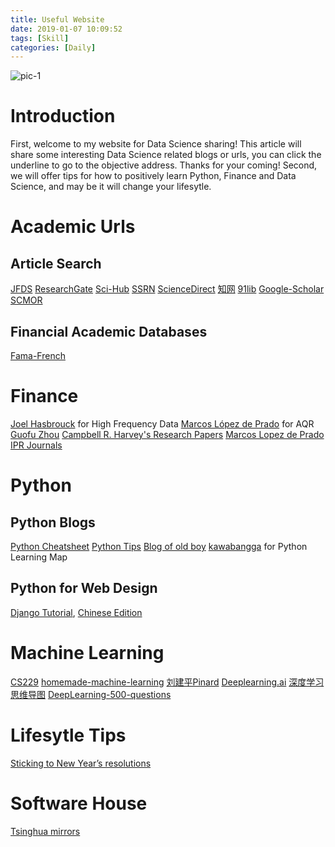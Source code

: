 ```yaml
---
title: Useful Website
date: 2019-01-07 10:09:52
tags: [Skill]
categories: [Daily]
---
```

![pic-1](https://www.gsb.stanford.edu/sites/gsb/files/styles/1630x_variable/public/resources/huang-goalssteps-1630_1.jpg?itok=s61fdD8u)
# Introduction
First, welcome to my website for Data Science sharing!
This article will share some interesting Data Science related blogs or urls, you can click the underline to go to the objective address.
Thanks for your coming!
Second, we will offer tips for how to positively learn Python, Finance and Data Science, and may be it will change your lifesytle.

# Academic Urls
## Article Search
[JFDS](http://www.keaipublishing.com/en/journals/the-journal-of-finance-and-data-science/)
[ResearchGate](https://www.researchgate.net/)
[Sci-Hub](http://sci-hub.tw/)
[SSRN](https://www.ssrn.com/en/)
[ScienceDirect](https://www.sciencedirect.com/)
[知网](http://www.cnki.net/)
[91lib](http://www.91lib.com/)
[Google-Scholar](https://scholar.google.com)
[SCMOR](http://dir.scmor.com/)
## Financial Academic Databases
[Fama-French](frmba.tuck.dartmouth.edu/pages/faculty/ken.french/data_library.html)

# Finance
[Joel Hasbrouck](http://people.stern.nyu.edu/jhasbrou/) for High Frequency Data
[Marcos López de Prado](http://www.quantresearch.info/) for AQR
[Guofu Zhou](http://apps.olin.wustl.edu/faculty/zhou/)
[Campbell R. Harvey's Research Papers](http://people.duke.edu/~charvey/new_research.htm)
[Marcos Lopez de Prado](http://www.quantresearch.info/Publications.htm)
[IPR Journals](https://www.iijournals.com/)

# Python
## Python Blogs
[Python Cheatsheet](https://www.pythoncheatsheet.org/?hmsr=pycourses.com&utm_source=pycourses.com&utm_medium=pycourses.com#Dataclasses)
[Python Tips](https://pythontips.com/)
[Blog of old boy](https://www.cnblogs.com/bingabcd/p/6984792.html)
[kawabangga](https://www.kawabangga.com/how-to-learn-python) for Python Learning Map

## Python for Web Design
[Django Tutorial](https://simpleisbetterthancomplex.com/), [Chinese Edition](https://jfds.nos-eastchina1.126.net/django_tutorial.pdf)

# Machine Learning
[CS229](http://cs229.stanford.edu/)
[homemade-machine-learning](https://github.com/trekhleb/homemade-machine-learning)
[刘建平Pinard](https://www.cnblogs.com/pinard/)
[Deeplearning.ai](https://www.deeplearning.ai/)
[深度学习思维导图](https://github.com/dformoso/deeplearning-mindmap)
[DeepLearning-500-questions](https://github.com/scutan90/DeepLearning-500-questions)

# Lifesytle Tips
[Sticking to New Year&rsquo;s resolutions](https://news.stanford.edu/2018/12/28/resolutions/)

# Software House
[Tsinghua mirrors](https://mirrors.tuna.tsinghua.edu.cn/)

